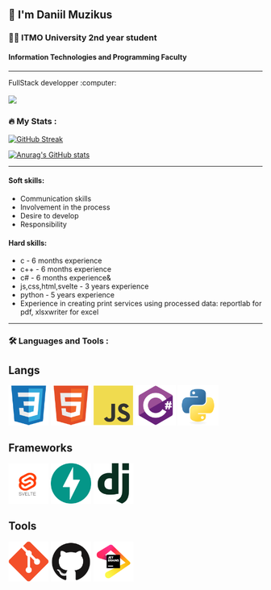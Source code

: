 ## 👋 I'm Daniil Muzikus
### 👨‍🎓 ITMO University 2nd year student
#### Information Technologies and Programming Faculty

--- 
<div>FullStack developper :computer:</div>
<br/>
<img src="https://media.giphy.com/media/M9gbBd9nbDrOTu1Mqx/giphy.gif" width="100"/>

### :fire: My Stats :

[![GitHub Streak](http://github-readme-streak-stats.herokuapp.com?user=dmuzikus&theme=vue)](https://git.io/streak-stats)

[![Anurag's GitHub stats](https://github-readme-stats.vercel.app/api/top-langs/?username=dmuzikus&show_icons=true&theme=vue&count_private=true)](https://github.com/anuraghazra/github-readme-stats)

---

<div>
  <div>
    <h4>Soft skills:</h4>
    <ul>
      <li>Communication skills</li>
      <li>Involvement in the process</li>
      <li>Desire to develop</li>
      <li>Responsibility</li>
    </ul>
  </div>
  <div>
    <h4>Hard skills:</h4>
    <ul>
      <li>c - 6 months experience</li>
      <li>c++ - 6 months experience</li>
      <li>c# - 6 months experience&</li>
      <li>js,css,html,svelte - 3 years experience</li>
      <li>python - 5 years experience</li>
      <li>Experience in creating print services using processed data: reportlab for pdf, xlsxwriter for excel</li>
    </ul>
  </div>
</div>

---

### :hammer_and_wrench: Languages and Tools :
## Langs
<div>
  <img src="https://github.com/devicons/devicon/blob/master/icons/css3/css3-original.svg" title="CSS" alt="CSS" width="80" height="80"/>
  <img src="https://github.com/devicons/devicon/blob/master/icons/html5/html5-original.svg" title="HTML" alt="HTML" width="80" height="80"/>
  <img src="https://github.com/devicons/devicon/blob/master/icons/javascript/javascript-original.svg" title="JS" alt="JS" width="80" height="80"/>
  <img src="https://github.com/devicons/devicon/blob/master/icons/csharp/csharp-original.svg" title="C#" alt="C#" width="80" height="80"/>
  <img src="https://github.com/devicons/devicon/blob/master/icons/python/python-original.svg" title="Python" alt="Python" width="80" height="80"/>
</div>

## Frameworks
<div>
  <img src="https://github.com/devicons/devicon/blob/master/icons/svelte/svelte-original-wordmark.svg" title="Svelte" alt="Svelte" width="80" height="80"/>
  <img src="https://github.com/devicons/devicon/blob/master/icons/fastapi/fastapi-original.svg" title="FastApi" alt="FastApi" width="80" height="80"/>
  <img src="https://github.com/devicons/devicon/blob/master/icons/django/django-plain.svg" title="Django" alt="Django" width="80" height="80"/>
</div>

## Tools
<div>
  <img src="https://github.com/devicons/devicon/blob/master/icons/git/git-original.svg" title="git" alt="git" width="80" height="80"/>
  <img src="https://github.com/devicons/devicon/blob/master/icons/github/github-original.svg" title="github" alt="github" width="80" height="80"/>
  <img src="https://github.com/devicons/devicon/blob/master/icons/jetbrains/jetbrains-original.svg" title="JetBrains" alt="JetBrains" width="80" height="80"/>
</div>
